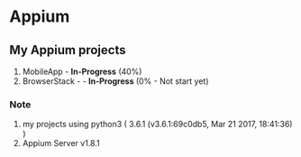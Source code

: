 # Appium

## My Appium projects

1) MobileApp - **In-Progress** (40%)
2) BrowserStack - - **In-Progress** (0% - Not start yet)

### Note
1) my projects using python3 ( 3.6.1 (v3.6.1:69c0db5, Mar 21 2017, 18:41:36) ) 
2) Appium Server v1.8.1 
